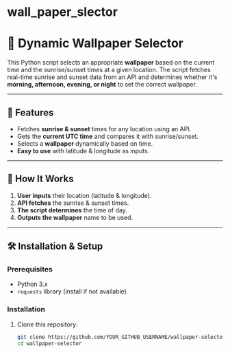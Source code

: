 # wall_paper_slector
# 🌅 Dynamic Wallpaper Selector

This Python script selects an appropriate **wallpaper** based on the current time and the sunrise/sunset times at a given location. The script fetches real-time sunrise and sunset data from an API and determines whether it's **morning, afternoon, evening, or night** to set the correct wallpaper.

---

## 📌 Features

- Fetches **sunrise & sunset** times for any location using an API.
- Gets the **current UTC time** and compares it with sunrise/sunset.
- Selects a **wallpaper** dynamically based on time.
- **Easy to use** with latitude & longitude as inputs.

---

## 🚀 How It Works

1. **User inputs** their location (latitude & longitude).
2. **API fetches** the sunrise & sunset times.
3. **The script determines** the time of day.
4. **Outputs the wallpaper** name to be used.

---

## 🛠️ Installation & Setup

### **Prerequisites**
- Python 3.x
- `requests` library (install if not available)

### **Installation**
1. Clone this repository:
   ```bash
   git clone https://github.com/YOUR_GITHUB_USERNAME/wallpaper-selector.git
   cd wallpaper-selector


